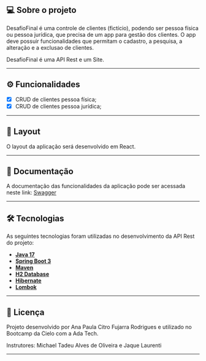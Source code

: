## 💻 Sobre o projeto

DesafioFinal é uma controle de clientes (fictício), podendo ser pessoa física ou pessoa jurídica,  que precisa de um app para gestão dos clientes. O app deve possuir funcionalidades que permitam o cadastro, a pesquisa, a alteração e a exclusao de clientes.

DesafioFinal é uma API Rest e um Site.

---

## ⚙️ Funcionalidades

- [x] CRUD de clientes pessoa física;
- [x] CRUD de clientes pessoa jurídica;

---

## 🎨 Layout

O layout da aplicação será desenvolvido em React.

---

## 📄 Documentação

A documentação das funcionalidades da aplicação pode ser acessada neste link: <a href="http://localhost:8080/swagger-ui/index.html#/">Swagger</a>

---

## 🛠 Tecnologias

As seguintes tecnologias foram utilizadas no desenvolvimento da API Rest do projeto:

- **[Java 17](https://www.oracle.com/java)**
- **[Spring Boot 3](https://spring.io/projects/spring-boot)**
- **[Maven](https://maven.apache.org)**
- **[H2 Database](https://www.h2database.com/html/main.html)**
- **[Hibernate](https://hibernate.org)**
- **[Lombok](https://projectlombok.org)**

---

## 📝 Licença

Projeto desenvolvido por Ana Paula Citro Fujarra Rodrigues e utilizado no Bootcamp da Cielo com a Ada Tech.

Instrutores: Michael Tadeu Alves de Oliveira e Jaque Laurenti

---


